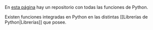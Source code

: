 
En [esta página](https://docs.python.org/3/library/) hay un repositorio con todas las funciones de Python.

Existen funciones integradas en Python en las distintas [[Librerías de Python|Librerías]] que posee.

